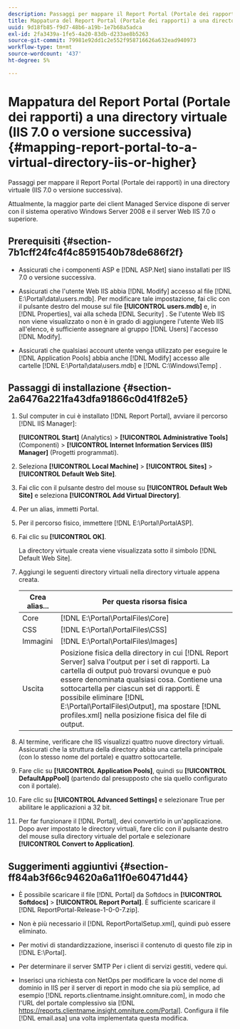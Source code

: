 ```yaml
---
description: Passaggi per mappare il Report Portal (Portale dei rapporti) in una directory virtuale (IIS 7.0 o versione successiva).
title: Mappatura del Report Portal (Portale dei rapporti) a una directory virtuale (IIS 7.0 o versione successiva)
uuid: 9d18fb85-f9d7-48b6-a19b-1e7b68a5adca
exl-id: 2fa3439a-1fe5-4a20-83db-d233ae8b5263
source-git-commit: 79981e92dd1c2e552f958716626a632ead940973
workflow-type: tm+mt
source-wordcount: '437'
ht-degree: 5%

---
```


# Mappatura del Report Portal (Portale dei rapporti) a una directory virtuale (IIS 7.0 o versione successiva){#mapping-report-portal-to-a-virtual-directory-iis-or-higher}

Passaggi per mappare il Report Portal (Portale dei rapporti) in una directory virtuale (IIS 7.0 o versione successiva).

Attualmente, la maggior parte dei client Managed Service dispone di server con il sistema operativo Windows Server 2008 e il server Web IIS 7.0 o superiore.

## Prerequisiti {#section-7b1cff24fc4f4c8591540b78de686f2f}

* Assicurati che i componenti ASP e [!DNL ASP.Net] siano installati per IIS 7.0 o versione successiva.
* Assicurati che l&#39;utente Web IIS abbia [!DNL Modify] accesso al file [!DNL E:\Portal\data\users.mdb]. Per modificare tale impostazione, fai clic con il pulsante destro del mouse sul file **[!UICONTROL users.mdb]** e, in [!DNL Properties], vai alla scheda [!DNL Security] . Se l&#39;utente Web IIS non viene visualizzato o non è in grado di aggiungere l&#39;utente Web IIS all&#39;elenco, è sufficiente assegnare al gruppo [!DNL Users] l&#39;accesso [!DNL Modify].

* Assicurati che qualsiasi account utente venga utilizzato per eseguire le [!DNL Application Pools] abbia anche [!DNL Modify] accesso alle cartelle [!DNL E:\Portal\data\users.mdb] e  [!DNL C:\Windows\Temp\] .

## Passaggi di installazione {#section-2a6476a221fa43dfa91866c0d41f82e5}

1. Sul computer in cui è installato [!DNL Report Portal], avviare il percorso [!DNL IIS Manager]:

   **[!UICONTROL Start]** (Analytics) > **[!UICONTROL Administrative Tools]** (Componenti) > **[!UICONTROL Internet Information Services (IIS) Manager]** (Progetti programmati).

1. Seleziona **[!UICONTROL Local Machine]** > **[!UICONTROL Sites]** > **[!UICONTROL Default Web Site]**.

1. Fai clic con il pulsante destro del mouse su **[!UICONTROL Default Web Site]** e seleziona **[!UICONTROL Add Virtual Directory]**.

1. Per un alias, immetti Portal.
1. Per il percorso fisico, immettere [!DNL E:\Portal\PortalASP].
1. Fai clic su **[!UICONTROL OK]**.

   La directory virtuale creata viene visualizzata sotto il simbolo [!DNL Default Web Site].

1. Aggiungi le seguenti directory virtuali nella directory virtuale appena creata.

   | Crea alias... | Per questa risorsa fisica |
   |---|---|
   | Core | [!DNL E:\Portal\PortalFiles\Core] |
   | CSS | [!DNL E:\Portal\PortalFiles\CSS] |
   | Immagini | [!DNL E:\Portal\PortalFiles\Images] |
   | Uscita | Posizione fisica della directory in cui [!DNL Report Server] salva l&#39;output per i set di rapporti. La cartella di output può trovarsi ovunque e può essere denominata qualsiasi cosa. Contiene una sottocartella per ciascun set di rapporti. È possibile eliminare [!DNL E:\Portal\PortalFiles\Output], ma spostare [!DNL profiles.xml] nella posizione fisica del file di output. |

1. Al termine, verificare che IIS visualizzi quattro nuove directory virtuali. Assicurati che la struttura della directory abbia una cartella principale (con lo stesso nome del portale) e quattro sottocartelle.
1. Fare clic su **[!UICONTROL Application Pools]**, quindi su **[!UICONTROL DefaultAppPool]** (partendo dal presupposto che sia quello configurato con il portale).

1. Fare clic su **[!UICONTROL Advanced Settings]** e selezionare True per abilitare le applicazioni a 32 bit.
1. Per far funzionare il [!DNL Portal], devi convertirlo in un&#39;applicazione. Dopo aver impostato le directory virtuali, fare clic con il pulsante destro del mouse sulla directory virtuale del portale e selezionare **[!UICONTROL Convert to Application]**.

## Suggerimenti aggiuntivi {#section-ff84ab3f66c94620a6a11f0e60471d44}

* È possibile scaricare il file [!DNL Portal] da Softdocs in **[!UICONTROL Softdocs]** > **[!UICONTROL Report Portal]**. È sufficiente scaricare il [!DNL ReportPortal-Release-1-0-0-7.zip].

* Non è più necessario il [!DNL ReportPortalSetup.xml], quindi può essere eliminato.
* Per motivi di standardizzazione, inserisci il contenuto di questo file zip in [!DNL E:\Portal].
* Per determinare il server SMTP Per i client di servizi gestiti, vedere qui.
* Inserisci una richiesta con NetOps per modificare la voce del nome di dominio in IIS per il server di report in modo che sia più semplice, ad esempio [!DNL reports.clientname.insight.omniture.com], in modo che l&#39;URL del portale complessivo sia [!DNL https://reports.clientname.insight.omniture.com/Portal]. Configura il file [!DNL email.asa] una volta implementata questa modifica.
